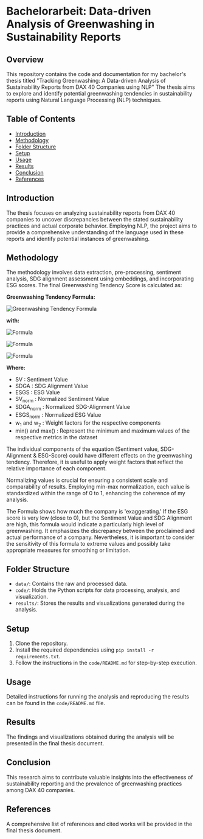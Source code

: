 # Bachelorarbeit: Data-driven Analysis of Greenwashing in Sustainability Reports

## Overview
This repository contains the code and documentation for my bachelor's thesis titled "Tracking Greenwashing: A Data-driven Analysis of Sustainability Reports from DAX 40 Companies using NLP" The thesis aims to explore and identify potential greenwashing tendencies in sustainability reports using Natural Language Processing (NLP) techniques.

## Table of Contents
- [Introduction](#introduction)
- [Methodology](#methodology)
- [Folder Structure](#folder-structure)
- [Setup](#setup)
- [Usage](#usage)
- [Results](#results)
- [Conclusion](#conclusion)
- [References](#references)

## Introduction
The thesis focuses on analyzing sustainability reports from DAX 40 companies to uncover discrepancies between the stated sustainability practices and actual corporate behavior. Employing NLP, the project aims to provide a comprehensive understanding of the language used in these reports and identify potential instances of greenwashing.

## Methodology
The methodology involves data extraction, pre-processing, sentiment analysis, SDG alignment assessment using embeddings, and incorporating ESG scores. The final Greenwashing Tendency Score is calculated as: 

 **Greenwashing Tendency Formula:**

![Greenwashing Tendency Formula](https://latex.codecogs.com/svg.latex?\color{red}{GreenwashingTendency&space;=&space;\frac{w_{1}*&space;SV_{norm}*&space;SDGA_{norm}}{w_{2}*&space;ESGS_{norm}}})

 **with:**

![Formula](https://latex.codecogs.com/svg.latex?\color{red}{SV_{norm}&space;:=&space;\left(\frac{SV&space;-&space;min(SV)}{max(SV)&space;-&space;min(SV)}\right)})

![Formula](https://latex.codecogs.com/svg.latex?\color{red}{SDGA_{norm}&space;:=&space;\left(\frac{SDGA&space;-&space;min(SDGA)}{max(SDGA)&space;-&space;min(SDGA)}\right)})

![Formula](https://latex.codecogs.com/svg.latex?\color{red}{ESGS_{norm}&space;:=&space;\left(\frac{ESGS&space;-&space;min(ESGS)}{max(ESGS)&space;-&space;min(ESGS)}\right)})

**Where:**
 * SV : Sentiment Value
 * SDGA : SDG Alignment Value
 * ESGS : ESG Value
 * SV<sub>norm</sub> : Normalized Sentiment Value
 * SDGA<sub>norm</sub> : Normalized SDG-Alignment Value
 * ESGS<sub>norm</sub> : Normalized ESG Value
 * w<sub>1</sub> and w<sub>2</sub> : Weight factors for the respective components
 * min() and max() : Represent the minimum and maximum values of the respective metrics in the dataset


The individual components of the equation (Sentiment value, SDG-Alignment & ESG-Score) could have different effects on the greenwashing tendency. Therefore, it is useful to apply weight factors that reflect the relative importance of each component.

Normalizing values is crucial for ensuring a consistent scale and comparability of results. Employing min-max normalization, each value is standardized within the range of 0 to 1, enhancing the coherence of my analysis.

The Formula shows how much the company is 'exaggerating.' If the ESG score is very low (close to 0), but the Sentiment Value and SDG Alignment are high, this formula would indicate a particularly high level of greenwashing. It emphasizes the discrepancy between the proclaimed and actual performance of a company. Nevertheless, it is important to consider the sensitivity of this formula to extreme values and possibly take appropriate measures for smoothing or limitation.


## Folder Structure
- `data/`: Contains the raw and processed data.
- `code/`: Holds the Python scripts for data processing, analysis, and visualization.
- `results/`: Stores the results and visualizations generated during the analysis.

## Setup
1. Clone the repository.
2. Install the required dependencies using `pip install -r requirements.txt`.
3. Follow the instructions in the `code/README.md` for step-by-step execution.

## Usage
Detailed instructions for running the analysis and reproducing the results can be found in the `code/README.md` file.

## Results
The findings and visualizations obtained during the analysis will be presented in the final thesis document.

## Conclusion
This research aims to contribute valuable insights into the effectiveness of sustainability reporting and the prevalence of greenwashing practices among DAX 40 companies.

## References
A comprehensive list of references and cited works will be provided in the final thesis document.
